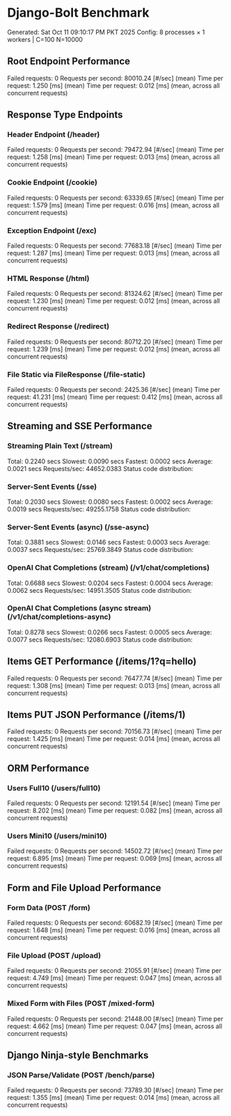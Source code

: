 # Django-Bolt Benchmark
Generated: Sat Oct 11 09:10:17 PM PKT 2025
Config: 8 processes × 1 workers | C=100 N=10000

## Root Endpoint Performance
Failed requests:        0
Requests per second:    80010.24 [#/sec] (mean)
Time per request:       1.250 [ms] (mean)
Time per request:       0.012 [ms] (mean, across all concurrent requests)

## Response Type Endpoints
### Header Endpoint (/header)
Failed requests:        0
Requests per second:    79472.94 [#/sec] (mean)
Time per request:       1.258 [ms] (mean)
Time per request:       0.013 [ms] (mean, across all concurrent requests)
### Cookie Endpoint (/cookie)
Failed requests:        0
Requests per second:    63339.65 [#/sec] (mean)
Time per request:       1.579 [ms] (mean)
Time per request:       0.016 [ms] (mean, across all concurrent requests)
### Exception Endpoint (/exc)
Failed requests:        0
Requests per second:    77683.18 [#/sec] (mean)
Time per request:       1.287 [ms] (mean)
Time per request:       0.013 [ms] (mean, across all concurrent requests)
### HTML Response (/html)
Failed requests:        0
Requests per second:    81324.62 [#/sec] (mean)
Time per request:       1.230 [ms] (mean)
Time per request:       0.012 [ms] (mean, across all concurrent requests)
### Redirect Response (/redirect)
Failed requests:        0
Requests per second:    80712.20 [#/sec] (mean)
Time per request:       1.239 [ms] (mean)
Time per request:       0.012 [ms] (mean, across all concurrent requests)
### File Static via FileResponse (/file-static)
Failed requests:        0
Requests per second:    2425.36 [#/sec] (mean)
Time per request:       41.231 [ms] (mean)
Time per request:       0.412 [ms] (mean, across all concurrent requests)

## Streaming and SSE Performance
### Streaming Plain Text (/stream)
  Total:	0.2240 secs
  Slowest:	0.0090 secs
  Fastest:	0.0002 secs
  Average:	0.0021 secs
  Requests/sec:	44652.0383
Status code distribution:
### Server-Sent Events (/sse)
  Total:	0.2030 secs
  Slowest:	0.0080 secs
  Fastest:	0.0002 secs
  Average:	0.0019 secs
  Requests/sec:	49255.1758
Status code distribution:
### Server-Sent Events (async) (/sse-async)
  Total:	0.3881 secs
  Slowest:	0.0146 secs
  Fastest:	0.0003 secs
  Average:	0.0037 secs
  Requests/sec:	25769.3849
Status code distribution:
### OpenAI Chat Completions (stream) (/v1/chat/completions)
  Total:	0.6688 secs
  Slowest:	0.0204 secs
  Fastest:	0.0004 secs
  Average:	0.0062 secs
  Requests/sec:	14951.3505
Status code distribution:
### OpenAI Chat Completions (async stream) (/v1/chat/completions-async)
  Total:	0.8278 secs
  Slowest:	0.0266 secs
  Fastest:	0.0005 secs
  Average:	0.0077 secs
  Requests/sec:	12080.6903
Status code distribution:

## Items GET Performance (/items/1?q=hello)
Failed requests:        0
Requests per second:    76477.74 [#/sec] (mean)
Time per request:       1.308 [ms] (mean)
Time per request:       0.013 [ms] (mean, across all concurrent requests)

## Items PUT JSON Performance (/items/1)
Failed requests:        0
Requests per second:    70156.73 [#/sec] (mean)
Time per request:       1.425 [ms] (mean)
Time per request:       0.014 [ms] (mean, across all concurrent requests)

## ORM Performance
### Users Full10 (/users/full10)
Failed requests:        0
Requests per second:    12191.54 [#/sec] (mean)
Time per request:       8.202 [ms] (mean)
Time per request:       0.082 [ms] (mean, across all concurrent requests)
### Users Mini10 (/users/mini10)
Failed requests:        0
Requests per second:    14502.72 [#/sec] (mean)
Time per request:       6.895 [ms] (mean)
Time per request:       0.069 [ms] (mean, across all concurrent requests)

## Form and File Upload Performance
### Form Data (POST /form)
Failed requests:        0
Requests per second:    60682.19 [#/sec] (mean)
Time per request:       1.648 [ms] (mean)
Time per request:       0.016 [ms] (mean, across all concurrent requests)
### File Upload (POST /upload)
Failed requests:        0
Requests per second:    21055.91 [#/sec] (mean)
Time per request:       4.749 [ms] (mean)
Time per request:       0.047 [ms] (mean, across all concurrent requests)
### Mixed Form with Files (POST /mixed-form)
Failed requests:        0
Requests per second:    21448.00 [#/sec] (mean)
Time per request:       4.662 [ms] (mean)
Time per request:       0.047 [ms] (mean, across all concurrent requests)

## Django Ninja-style Benchmarks
### JSON Parse/Validate (POST /bench/parse)
Failed requests:        0
Requests per second:    73789.30 [#/sec] (mean)
Time per request:       1.355 [ms] (mean)
Time per request:       0.014 [ms] (mean, across all concurrent requests)
